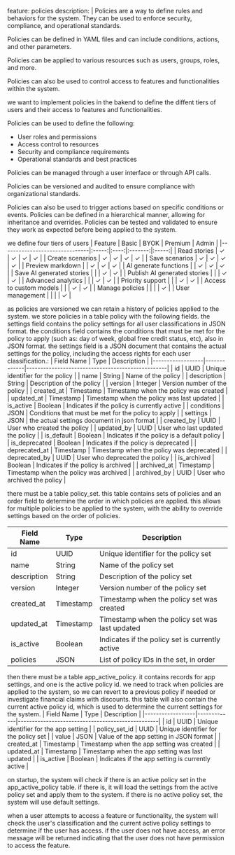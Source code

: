 feature: policies
description: |
  Policies are a way to define rules and behaviors for the system. They can be used to enforce security, compliance, and operational standards.

  Policies can be defined in YAML files and can include conditions, actions, and other parameters.

  Policies can be applied to various resources such as users, groups, roles, and more.

  Policies can also be used to control access to features and functionalities within the system.

we want to implement policies in the bakend to define the diffent tiers of users and their access to features and functionalities.

  Policies can be used to define the following:

  - User roles and permissions
  - Access control to resources
  - Security and compliance requirements
  - Operational standards and best practices

  Policies can be managed through a user interface or through API calls.

  Policies can be versioned and audited to ensure compliance with organizational standards.

  Policies can also be used to trigger actions based on specific conditions or events.
  Policies can be defined in a hierarchical manner, allowing for inheritance and overrides.
  Policies can be tested and validated to ensure they work as expected before being applied to the system.
  
  we define four tiers of users
| Feature                       | Basic | BYOK | Premium | Admin |
|-------------------------------|:-----:|:----:|:-------:|:-----:|
| Read stories                  |   ✓   |  ✓  |    ✓    |  ✓   |
| Create scenarios              |   ✓   |  ✓  |    ✓    |  ✓   |
| Save scenarios                |   ✓   |  ✓  |    ✓    |  ✓   |
| Preview markdown              |       |  ✓  |    ✓    |  ✓   |
| AI generate functions         |       |  ✓  |    ✓    |  ✓   |
| Save AI generated stories     |       |     |    ✓    |  ✓   |
| Publish AI generated stories  |       |     |    ✓    |  ✓   |
| Advanced analytics            |       |     |    ✓    |  ✓   |
| Priority support              |       |     |    ✓    |  ✓   |
| Access to custom models       |       |     |    ✓    |  ✓   |
| Manage policies               |       |     |         |  ✓   |
| User management              |       |     |         |  ✓   |



as policies are versioned we can retain a history of policies applied to the system.
we store policies in a table policy with the following fields. the settings field contains the policy settings for all user classifications in JSON format. the conditions field contains the conditions that must be met for the policy to apply (such as: day of week, global free credit status, etc), also in JSON format. the settings field is a JSON document that contains the actual settings for the policy, including the access rights for each user classification.:
| Field Name       | Type        | Description                                      |
|------------------|-------------|--------------------------------------------------|
| id               | UUID        | Unique identifier for the policy                 |
| name             | String      | Name of the policy                               |
| description      | String      | Description of the policy                        |
| version          | Integer     | Version number of the policy                     | 
| created_at       | Timestamp   | Timestamp when the policy was created            |
| updated_at       | Timestamp   | Timestamp when the policy was last updated       |
| is_active        | Boolean     | Indicates if the policy is currently active      |
| conditions       | JSON        | Conditions that must be met for the policy to apply |
| settings         | JSON        | the actual settings document in json format      |
| created_by       | UUID        | User who created the policy                      |
| updated_by       | UUID        | User who last updated the policy                 |
| is_default       | Boolean     | Indicates if the policy is a default policy      |
| is_deprecated    | Boolean     | Indicates if the policy is deprecated            |
| deprecated_at    | Timestamp   | Timestamp when the policy was deprecated         |
| deprecated_by    | UUID        | User who deprecated the policy                   |
| is_archived      | Boolean     | Indicates if the policy is archived              |
| archived_at      | Timestamp   | Timestamp when the policy was archived           |
| archived_by      | UUID        | User who archived the policy                     |

there must be a table  policy_set. this table contains sets of policies and an order field to determine the order in which policies are applied. this allows for multiple policies to be applied to the system, with the ability to override settings based on the order of policies.

| Field Name       | Type        | Description                                      |
|------------------|-------------|--------------------------------------------------|
| id               | UUID        | Unique identifier for the policy set             |
| name             | String      | Name of the policy set                           |
| description      | String      | Description of the policy set                    |
| version          | Integer     | Version number of the policy set                 |
| created_at       | Timestamp   | Timestamp when the policy set was created        |
| updated_at       | Timestamp   | Timestamp when the policy set was last updated   |
| is_active        | Boolean     | Indicates if the policy set is currently active  |
| policies         | JSON        | List of policy IDs in the set, in order          |

then there must be a table app_active_policy. it contains records for app settings, and one is the active policy id. we need to track when policies are applied to the system, so we can revert to a previous policy if needed or investigate financial claims with discounts. this table will also contain the current active policy id, which is used to determine the current settings for the system.
| Field Name       | Type        | Description                                      |
|------------------|-------------|--------------------------------------------------|
| id               | UUID        | Unique identifier for the app setting            |
| policy_set_id    | UUID        | Unique identifier for the policy set             |
| value            | JSON        | Value of the app setting in JSON format          |
| created_at       | Timestamp   | Timestamp when the app setting was created       |
| updated_at       | Timestamp   | Timestamp when the app setting was last updated  |
| is_active        | Boolean     | Indicates if the app setting is currently active |

on startup, the system will check if there is an active policy set in the app_active_policy table. if there is, it will load the settings from the active policy set and apply them to the system. if there is no active policy set, the system will use default settings.

when a user attempts to access a feature or functionality, the system will check the user's classification and the current active policy settings to determine if the user has access. if the user does not have access, an error message will be returned indicating that the user does not have permission to access the feature.